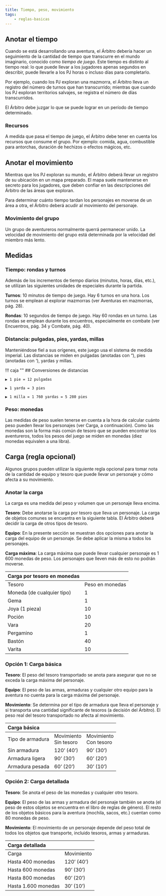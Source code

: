 ```yaml
---
title: Tiempo, peso, movimiento
tags:
    - reglas-basicas
---
```


## Anotar el tiempo
Cuando se está desarrollando una aventura, el Árbitro debería hacer un seguimiento de la cantidad de tiempo que transcurre en el mundo imaginario, conocido como *tiempo de juego*. Este tiempo es distinto al tiempo real: lo que puede llevar a los jugadores apenas segundos en describir, puede llevarle a los PJ horas o incluso días para completarlo.

Por ejemplo, cuando los PJ exploran una mazmorra, el Árbitro lleva un registro del número de turnos que han transcurrido; mientras que cuando los PJ exploran territorios salvajes, se registra el número de días transcurridos.

El Árbitro debe juzgar lo que se puede lograr en un período de tiempo determinado.

### Recursos
A medida que pasa el tiempo de juego, el Árbitro debe tener en cuenta los recursos que consume el grupo. Por ejemplo: comida, agua, combustible para antorchas, duración de hechizos o efectos mágicos, etc.

## Anotar el movimiento
Mientras que los PJ exploran su mundo, el Árbitro deberá llevar un registro de su ubicación en un mapa preparado. El mapa suele mantenerse en secreto para los jugadores, que deben confiar en las descripciones del Árbitro de las áreas que exploran.

Para determinar cuánto tiempo tardan los personajes en moverse de un área a otra, el Árbitro deberá acudir al movimiento del personaje.

### Movimiento del grupo
Un grupo de aventureros normalmente querrá permanecer unido. La velocidad de movimiento del grupo está determinada por la velocidad del miembro más lento.

## Medidas
### Tiempo: rondas y turnos
Además de los incrementos de tiempo diarios (minutos, horas, días, etc.), se utilizan las siguientes unidades de especiales durante la partida.

**Turnos**: 10 minutos de tiempo de juego. Hay 6 turnos en una hora. Los turnos se emplean al explorar mazmorras (ver Aventuras en mazmorras, pág. 28).

**Rondas**: 10 segundos de tiempo de juego. Hay 60 rondas en un turno. Las rondas se emplean durante los encuentros, especialmente en combate (ver Encuentros, pág. 34 y Combate, pág. 40).

### Distancia: pulgadas, pies, yardas, millas
Manteniéndose fiel a sus orígenes, este juego usa el sistema de medida imperial. Las distancias se miden en pulgadas (anotadas con “), pies (anotadas con ‘), yardas y millas.

!!! caja ""
    ## Conversiones de distancias
    
    ▶ 1 pie = 12 pulgadas
    
    ▶ 1 yarda = 3 pies
    
    ▶ 1 milla = 1 760 yardas = 5 280 pies

### Peso: monedas
Las medidas de peso suelen tenerse en cuenta a la hora de calcular cuánto peso pueden llevar los personajes (ver Carga, a continuación). Como las monedas son la forma más común de tesoro que se pueden encontrar los aventureros, todos los pesos del juego se miden en monedas (diez monedas equivalen a una libra).

## Carga (regla opcional)
Algunos grupos pueden utilizar la siguiente regla opcional para tomar nota de la cantidad de equipo y tesoro que puede llevar un personaje y cómo afecta a su movimiento.

### Anotar la carga
La carga es una medida del peso y volumen que un personaje lleva encima.

**Tesoro**: Debe anotarse la carga por tesoro que lleva un personaje. La carga de objetos comunes se encuentra en la siguiente tabla. El Árbitro deberá decidir la carga de otros tipos de tesoro.

**Equipo**: En la presente sección se muestran dos opciones para anotar la carga del equipo de un personaje. Se debe aplicar la misma a todos los personajes.

**Carga máxima**: La carga máxima que puede llevar cualquier personaje es 1 600 monedas de peso. Los personajes que lleven más de esto no podrán moverse.

| Carga por tesoro en monedas |                 |
| :-------------------------- | --------------- |
| Tesoro                      | Peso en monedas |
| Moneda (de cualquier tipo)  | 1               |
| Gema                        | 1               |
| Joya (1 pieza)              | 10              |
| Poción                      | 10              |
| Vara                        | 20              |
| Pergamino                   | 1               |
| Bastón                      | 40              |
| Varita                      | 10              |

### Opción 1: Carga básica
**Tesoro**: El peso del tesoro transportado se anota para asegurar que no se exceda la carga máxima del personaje.

**Equipo**: El peso de las armas, armaduras y cualquier otro equipo para la aventura no cuenta para la carga máxima del personaje.

**Movimiento**: Se determina por el tipo de armadura que lleva el personaje y si transporta una cantidad significante de tesoros (a decisión del Árbitro). El peso real del tesoro transportado no afecta al movimiento.  

| Carga básica     |                          |                          |
| :--------------- | ------------------------ | ------------------------ |
| Tipo de armadura | Movimiento<br>Sin tesoro | Movimiento<br>Con tesoro |
| Sin armadura     | 120’ (40’)               | 90’ (30’)                |
| Armadura ligera  | 90’ (30’)                | 60’ (20’)                |
| Armadura pesada  | 60’ (20’)                | 30’ (10’)                |

### Opción 2: Carga detallada
**Tesoro**: Se anota el peso de las monedas y cualquier otro tesoro.

**Equipo**: El peso de las armas y armadura del personaje también se anota (el peso de estos objetos se encuentra en el libro de reglas de género). El resto de los objetos básicos para la aventura (mochila, sacos, etc.) cuentan como 80 monedas de peso.

**Movimiento**: El movimiento de un personaje depende del peso total de todos los objetos que transporte, incluido tesoros, armas y armaduras.

| Carga detallada     |            |
| :------------------ | ---------- |
| Carga               | Movimiento |
| Hasta 400 monedas   | 120’ (40’) |
| Hasta 600 monedas   | 90’ (30’)  |
| Hasta 800 monedas   | 60’ (20’)  |
| Hasta 1.600 monedas | 30’ (10’)  |
